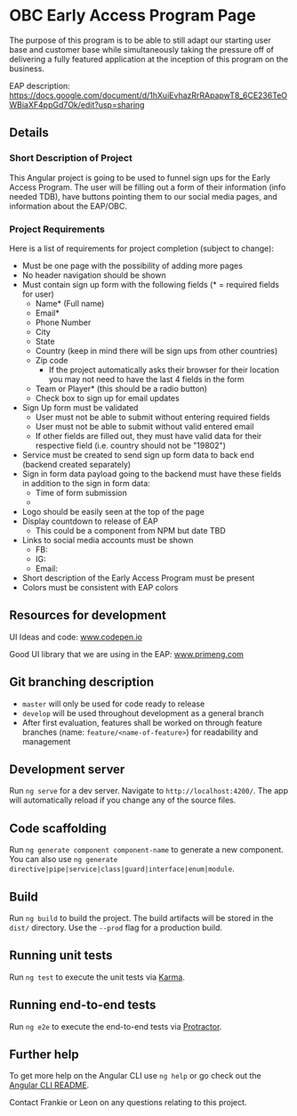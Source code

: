 # OBC Early Access Program Page
The purpose of this program is to be able to still 
adapt our starting user base and customer base while simultaneously taking the 
pressure off of delivering a fully featured application at the inception of this program on the business. 

EAP description:
https://docs.google.com/document/d/1hXuiEvhazRrRApapwT8_6CE236TeOWBiaXF4ppGd7Ok/edit?usp=sharing
## Details
### Short Description of Project
This Angular project is going to be used to funnel sign ups for the Early Access Program. The user will be filling out a form of their information (info needed TDB), have buttons pointing them to our social media pages, and information about the EAP/OBC.


### Project Requirements
Here is a list of requirements for project completion (subject to change):
- Must be one page with the possibility of adding more pages
- No header navigation should be shown
- Must contain sign up form with the following fields (* = required fields for user)
    - Name* (Full name)
    - Email*
    - Phone Number
    - City
    - State
    - Country (keep in mind there will be sign ups from other countries)
    - Zip code
        - If the project automatically asks their browser for their location you may not need to have the last 4 fields in the form
    - Team or Player* (this should be a radio button)
    - Check box to sign up for email updates
- Sign Up form must be validated
    - User must not be able to submit without entering required fields
    - User must not be able to submit without valid entered email
    - If other fields are filled out, they must have valid data for their respective field (i.e. country should not be "19802")
- Service must be created to send sign up form data to back end (backend created separately)
- Sign in form data payload going to the backend must have these fields in addition to the sign in form data:
    - Time of form submission
    - 
- Logo should be easily seen at the top of the page
- Display countdown to release of EAP
    - This could be a component from NPM but date TBD
- Links to social media accounts must be shown
    - FB: 
    - IG: 
    - Email: 
- Short description of the Early Access Program must be present
- Colors must be consistent with EAP colors

## Resources for development
UI Ideas and code: www.codepen.io

Good UI library that we are using in the EAP: www.primeng.com

## Git branching description
- `master` will only be used for code ready to release
- `develop` will be used throughout development as a general branch
- After first evaluation, features shall be worked on through feature branches (name: `feature/<name-of-feature>`) for readability and management


## Development server

Run `ng serve` for a dev server. Navigate to `http://localhost:4200/`. The app will automatically reload if you change any of the source files.

## Code scaffolding

Run `ng generate component component-name` to generate a new component. You can also use `ng generate directive|pipe|service|class|guard|interface|enum|module`.

## Build

Run `ng build` to build the project. The build artifacts will be stored in the `dist/` directory. Use the `--prod` flag for a production build.

## Running unit tests

Run `ng test` to execute the unit tests via [Karma](https://karma-runner.github.io).

## Running end-to-end tests

Run `ng e2e` to execute the end-to-end tests via [Protractor](http://www.protractortest.org/).

## Further help

To get more help on the Angular CLI use `ng help` or go check out the [Angular CLI README](https://github.com/angular/angular-cli/blob/master/README.md).

Contact Frankie or Leon on any questions relating to this project.
